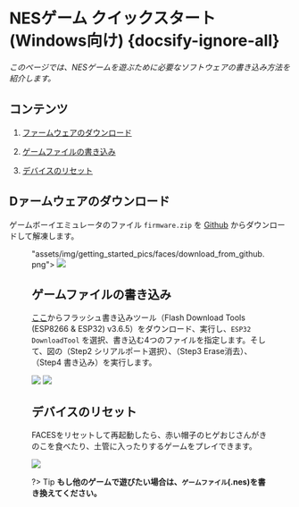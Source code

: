 # NESゲーム クイックスタート (Windows向け) {docsify-ignore-all}



*このページでは、NESゲームを遊ぶために必要なソフトウェアの書き込み方法を紹介します。*

## コンテンツ

1. [ファームウェアのダウンロード](#ファームウェアのダウンロード)

2. [ゲームファイルの書き込み](#ゲームファイルの書き込み)

3. [デバイスのリセット](#デバイスのリセット)

## Dァームウェアのダウンロード

ゲームボーイエミュレータのファイル `firmware.zip` を [Github](https://github.com/m5stack/M5Stack-nesemu) からダウンロードして解凍します。

<figure>
"assets/img/getting_started_pics/faces/download_from_github.png">


<img src="assets/img/getting_started_pics/faces/unpack_firmware.png">


## ゲームファイルの書き込み

[ここ](https://www.espressif.com/en/support/download/other-tools)からフラッシュ書き込みツール（Flash Download Tools (ESP8266 & ESP32) v3.6.5）をダウンロード、実行し、`ESP32 DownloadTool` を選択、書き込む4つのファイルを指定します。そして、図の（Step2 シリアルポート選択）、（Step3 Erase消去）、（Step4 書き込み）を実行します。

<img src="assets/img/getting_started_pics/faces/chose_files.png">


<img src="assets/img/getting_started_pics/faces/download_it.png">


## デバイスのリセット

FACESをリセットして再起動したら、赤い帽子のヒゲおじさんがきのこを食べたり、土管に入ったりするゲームをプレイできます。

<img src="assets/img/product_pics/core/faces_kit/gameboy_01.png">


?> Tip **もし他のゲームで遊びたい場合は、`ゲームファイル`(.nes)を書き換えてください。**
